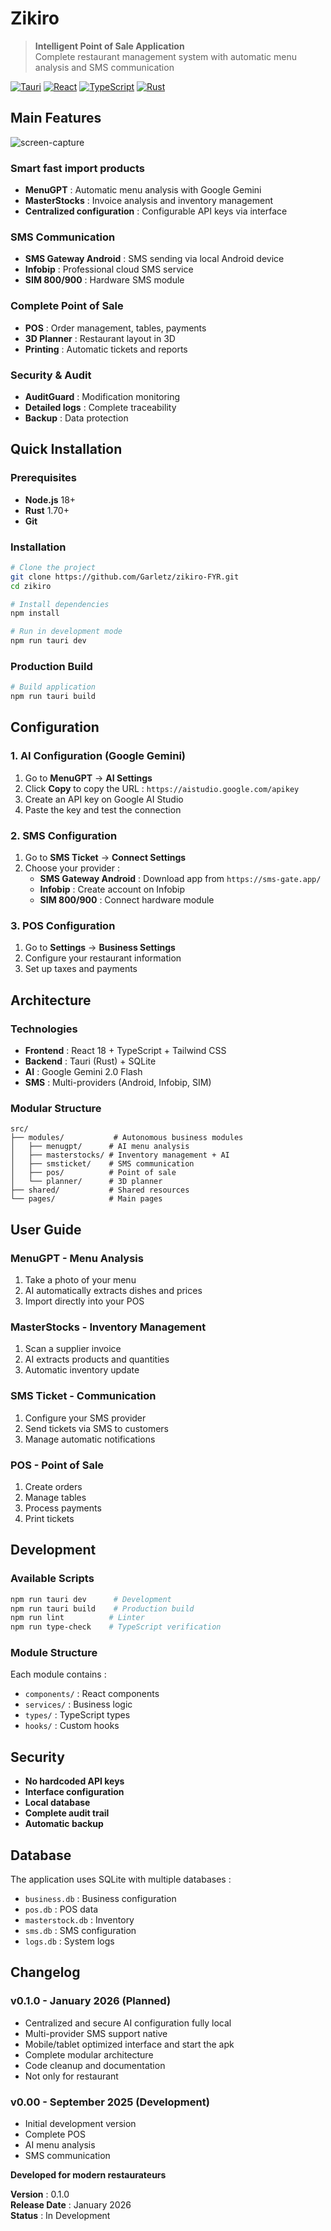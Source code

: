 # Zikiro

> **Intelligent Point of Sale Application**  
> Complete restaurant management system with automatic menu analysis and SMS communication

[![Tauri](https://img.shields.io/badge/Tauri-1.0-blue.svg)](https://tauri.app/)
[![React](https://img.shields.io/badge/React-18-blue.svg)](https://reactjs.org/)
[![TypeScript](https://img.shields.io/badge/TypeScript-5.0-blue.svg)](https://www.typescriptlang.org/)
[![Rust](https://img.shields.io/badge/Rust-1.70-orange.svg)](https://www.rust-lang.org/)

## Main Features
![screen-capture](https://github.com/user-attachments/assets/d7b642c2-6660-429e-a614-8393f8dc1eec)

### Smart fast import products
- **MenuGPT** : Automatic menu analysis with Google Gemini
- **MasterStocks** : Invoice analysis and inventory management
- **Centralized configuration** : Configurable API keys via interface

### SMS Communication
- **SMS Gateway Android** : SMS sending via local Android device
- **Infobip** : Professional cloud SMS service
- **SIM 800/900** : Hardware SMS module

### Complete Point of Sale
- **POS** : Order management, tables, payments
- **3D Planner** : Restaurant layout in 3D
- **Printing** : Automatic tickets and reports

### Security & Audit
- **AuditGuard** : Modification monitoring
- **Detailed logs** : Complete traceability
- **Backup** : Data protection

## Quick Installation

### Prerequisites
- **Node.js** 18+ 
- **Rust** 1.70+
- **Git**

### Installation
```bash
# Clone the project
git clone https://github.com/Garletz/zikiro-FYR.git
cd zikiro

# Install dependencies
npm install

# Run in development mode
npm run tauri dev
```

### Production Build
```bash
# Build application
npm run tauri build
```

## Configuration

### 1. AI Configuration (Google Gemini)
1. Go to **MenuGPT** → **AI Settings**
2. Click **Copy** to copy the URL : `https://aistudio.google.com/apikey`
3. Create an API key on Google AI Studio
4. Paste the key and test the connection

### 2. SMS Configuration
1. Go to **SMS Ticket** → **Connect Settings**
2. Choose your provider :
   - **SMS Gateway Android** : Download app from `https://sms-gate.app/`
   - **Infobip** : Create account on Infobip
   - **SIM 800/900** : Connect hardware module

### 3. POS Configuration
1. Go to **Settings** → **Business Settings**
2. Configure your restaurant information
3. Set up taxes and payments

## Architecture

### Technologies
- **Frontend** : React 18 + TypeScript + Tailwind CSS
- **Backend** : Tauri (Rust) + SQLite
- **AI** : Google Gemini 2.0 Flash
- **SMS** : Multi-providers (Android, Infobip, SIM)

### Modular Structure
```
src/
├── modules/           # Autonomous business modules
│   ├── menugpt/      # AI menu analysis
│   ├── masterstocks/ # Inventory management + AI
│   ├── smsticket/    # SMS communication
│   ├── pos/          # Point of sale
│   └── planner/      # 3D planner
├── shared/           # Shared resources
└── pages/            # Main pages
```

## User Guide

### MenuGPT - Menu Analysis
1. Take a photo of your menu
2. AI automatically extracts dishes and prices
3. Import directly into your POS

### MasterStocks - Inventory Management
1. Scan a supplier invoice
2. AI extracts products and quantities
3. Automatic inventory update

### SMS Ticket - Communication
1. Configure your SMS provider
2. Send tickets via SMS to customers
3. Manage automatic notifications

### POS - Point of Sale
1. Create orders
2. Manage tables
3. Process payments
4. Print tickets

## Development

### Available Scripts
```bash
npm run tauri dev      # Development
npm run tauri build    # Production build
npm run lint          # Linter
npm run type-check    # TypeScript verification
```

### Module Structure
Each module contains :
- `components/` : React components
- `services/` : Business logic
- `types/` : TypeScript types
- `hooks/` : Custom hooks

## Security

- **No hardcoded API keys**
- **Interface configuration**
- **Local database**
- **Complete audit trail**
- **Automatic backup**

## Database

The application uses SQLite with multiple databases :
- `business.db` : Business configuration
- `pos.db` : POS data
- `masterstock.db` : Inventory
- `sms.db` : SMS configuration
- `logs.db` : System logs

## Changelog

### v0.1.0 - January 2026 (Planned)
- Centralized and secure AI configuration fully local
- Multi-provider SMS support native
- Mobile/tablet optimized interface and start the apk 
- Complete modular architecture
- Code cleanup and documentation
- Not only for restaurant

### v0.00 - September 2025 (Development)
- Initial development version
- Complete POS
- AI menu analysis
- SMS communication


**Developed for modern restaurateurs**

**Version** : 0.1.0  
**Release Date** : January 2026  
**Status** : In Development
